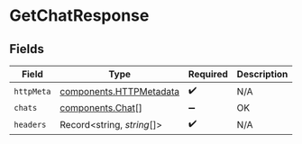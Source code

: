 # GetChatResponse


## Fields

| Field                                                              | Type                                                               | Required                                                           | Description                                                        |
| ------------------------------------------------------------------ | ------------------------------------------------------------------ | ------------------------------------------------------------------ | ------------------------------------------------------------------ |
| `httpMeta`                                                         | [components.HTTPMetadata](../../models/components/httpmetadata.md) | :heavy_check_mark:                                                 | N/A                                                                |
| `chats`                                                            | [components.Chat](../../models/components/chat.md)[]               | :heavy_minus_sign:                                                 | OK                                                                 |
| `headers`                                                          | Record<string, *string*[]>                                         | :heavy_check_mark:                                                 | N/A                                                                |